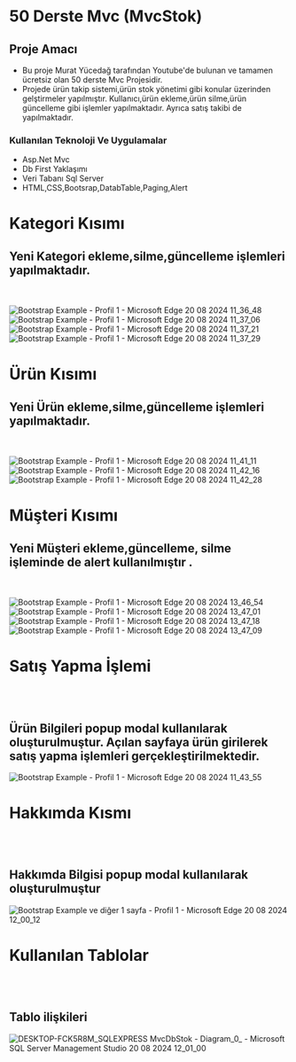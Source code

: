 # 50 Derste Mvc (MvcStok)

## Proje Amacı
* Bu proje Murat Yücedağ tarafından Youtube'de bulunan ve tamamen ücretsiz olan  50 derste Mvc Projesidir.
* Projede ürün takip sistemi,ürün stok yönetimi gibi konular üzerinden gelştirmeler yapılmıştır. Kullanıcı,ürün ekleme,ürün silme,ürün güncelleme gibi işlemler yapılmaktadır. Ayrıca satış takibi de yapılmaktadır.


### Kullanılan Teknoloji Ve Uygulamalar
* Asp.Net Mvc
* Db First Yaklaşımı 
* Veri Tabanı  Sql Server
* HTML,CSS,Bootsrap,DatabTable,Paging,Alert


# Kategori Kısımı
## Yeni Kategori ekleme,silme,güncelleme işlemleri yapılmaktadır.
<br><br>
![Bootstrap Example - Profil 1 - Microsoft​ Edge 20 08 2024 11_36_48](https://github.com/user-attachments/assets/8cab2515-680c-48ae-9929-2a2d681e1174) <br/>
![Bootstrap Example - Profil 1 - Microsoft​ Edge 20 08 2024 11_37_06](https://github.com/user-attachments/assets/74eb6e67-2d8b-489e-8925-2f75e4cc9303)<br/>
![Bootstrap Example - Profil 1 - Microsoft​ Edge 20 08 2024 11_37_21](https://github.com/user-attachments/assets/fe59ae3b-a66e-4388-8860-1e8497d8bfa6)<br/>
![Bootstrap Example - Profil 1 - Microsoft​ Edge 20 08 2024 11_37_29](https://github.com/user-attachments/assets/e624abe0-7649-4ca8-a98f-fcbdb4ec9964)<br/>


# Ürün Kısımı
## Yeni Ürün ekleme,silme,güncelleme işlemleri yapılmaktadır.
<br><br>
![Bootstrap Example - Profil 1 - Microsoft​ Edge 20 08 2024 11_41_11](https://github.com/user-attachments/assets/633a9872-b041-42f0-853a-d8198b7d05e4)
![Bootstrap Example - Profil 1 - Microsoft​ Edge 20 08 2024 11_42_16](https://github.com/user-attachments/assets/59550dbb-1341-442f-a37e-08d16139c2ce)
![Bootstrap Example - Profil 1 - Microsoft​ Edge 20 08 2024 11_42_28](https://github.com/user-attachments/assets/d1eae7c9-1c70-48d8-80f6-8ac09545fc0b)

# Müşteri Kısımı
## Yeni Müşteri ekleme,güncelleme, silme işleminde de alert kullanılmıştır .
<br><br>
![Bootstrap Example - Profil 1 - Microsoft​ Edge 20 08 2024 13_46_54](https://github.com/user-attachments/assets/f7d868ce-8bb3-486d-a39d-5978e0da67f5)
![Bootstrap Example - Profil 1 - Microsoft​ Edge 20 08 2024 13_47_01](https://github.com/user-attachments/assets/abaed95d-c8fa-42c2-9337-227cc2eb0d93)
![Bootstrap Example - Profil 1 - Microsoft​ Edge 20 08 2024 13_47_18](https://github.com/user-attachments/assets/5f1891a6-4b62-4aef-aa67-b0424e34b96c)
![Bootstrap Example - Profil 1 - Microsoft​ Edge 20 08 2024 13_47_09](https://github.com/user-attachments/assets/d71c69e1-712c-454f-b101-d19a9f5b0bcc)



# Satış Yapma İşlemi
<br><br>
## Ürün Bilgileri popup modal kullanılarak oluşturulmuştur.  Açılan sayfaya ürün girilerek satış yapma işlemleri gerçekleştirilmektedir.
![Bootstrap Example - Profil 1 - Microsoft​ Edge 20 08 2024 11_43_55](https://github.com/user-attachments/assets/cb233316-44ac-47fe-bb49-ae50646d1d48)


# Hakkımda Kısmı
<br><br>
## Hakkımda Bilgisi popup modal kullanılarak oluşturulmuştur
![Bootstrap Example ve diğer 1 sayfa - Profil 1 - Microsoft​ Edge 20 08 2024 12_00_12](https://github.com/user-attachments/assets/b887e9f6-5239-4e10-8a9d-d867ea0c9e3f)

# Kullanılan Tablolar
<br><br>
## Tablo ilişkileri
![DESKTOP-FCK5R8M_SQLEXPRESS MvcDbStok - Diagram_0_ - Microsoft SQL Server Management Studio 20 08 2024 12_01_00](https://github.com/user-attachments/assets/a1ce74e3-7ed5-45a4-b6dc-398d60e2a971)



